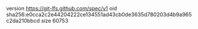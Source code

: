 version https://git-lfs.github.com/spec/v1
oid sha256:e0cca2c2e44204222ce134551ad43cb0de3635d780203d4b9a965c2da210bbcd
size 60753
